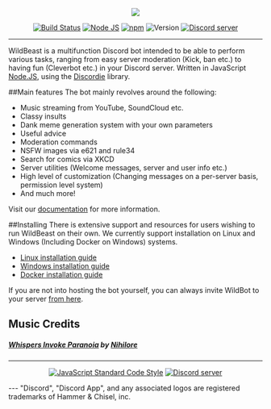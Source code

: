 <p style="text-align:center;">
<img src="http://i.imgur.com/3wB8dIH.png"></p>

<p align="center">
<a href="https://snap-ci.com/TheSharks/WildBeast/branch/master"><img src="https://snap-ci.com/TheSharks/WildBeast/branch/master/build_image" alt="Build Status"></a>
<a href="http://nodejs.org"><img src="https://img.shields.io/badge/Node.js-6.9.1-blue.svg" alt="Node JS"></a>
<a href="http://npmjs.com"><img src="https://img.shields.io/badge/npm-4.0.5-blue.svg" alt="npm"></a>
<a><img src="https://img.shields.io/badge/Version-4.1.0-blue.svg" alt="Version"></a>
<a href="https://discord.gg/wildbot"><img src="https://discordapp.com/api/guilds/110462143152803840/widget.png" alt="Discord server"></a>
</p>

---
WildBeast is a multifunction Discord bot intended to be able to perform various tasks, ranging from easy server moderation (Kick, ban etc.) to having fun (Cleverbot etc.) in your Discord server. Written in JavaScript [Node.JS](https://nodejs.org), using the [Discordie](https://qeled.github.io/discordie) library.

##Main features
The bot mainly revolves around the following:

- Music streaming from YouTube, SoundCloud etc.
- Classy insults
- Dank meme generation system with your own parameters
- Useful advice
- Moderation commands
- NSFW images via e621 and rule34
- Search for comics via XKCD
- Server utilities (Welcome messages, server and user info etc.)
- High level of customization (Changing messages on a per-server basis, permission level system)
- And much more!

Visit our [documentation](http://docs.thesharks.xyz) for more information.

##Installing
There is extensive support and resources for users wishing to run WildBeast on their own. We currently support installation on Linux and Windows (Including Docker on Windows) systems.

- [Linux installation guide](http://docs.thesharks.xyz/install_linux/)
- [Windows installation guide](http://docs.thesharks.xyz/install_windows/)
- [Docker installation guide](http://docs.thesharks.xyz/install_docker/)

If you are not into hosting the bot yourself, you can always invite WildBot to your server [from here](http://invite.wildbot.dougley.com).

## Music Credits

##### [Whispers Invoke Paranoia](http://freemusicarchive.org/music/Nihilore/The_Hermeneutic_Circle/Nihilore_-_The_Hermeneutic_Circle_-_02_Whispers_Invoke_Paranoia) by [Nihilore](http://freemusicarchive.org/music/Nihilore/)
---

<p align="center">
  <a href="https://github.com/feross/standard"><img src="https://cdn.rawgit.com/feross/standard/master/badge.svg" alt="JavaScript Standard Code Style"></a>
  <a href="https://discord.gg/wildbot"><img src="https://discordapp.com/api/guilds/110462143152803840/widget.png?style=banner2" alt="Discord server"></a>
</p>
---
"Discord", "Discord App", and any associated logos are registered trademarks of Hammer & Chisel, inc.
